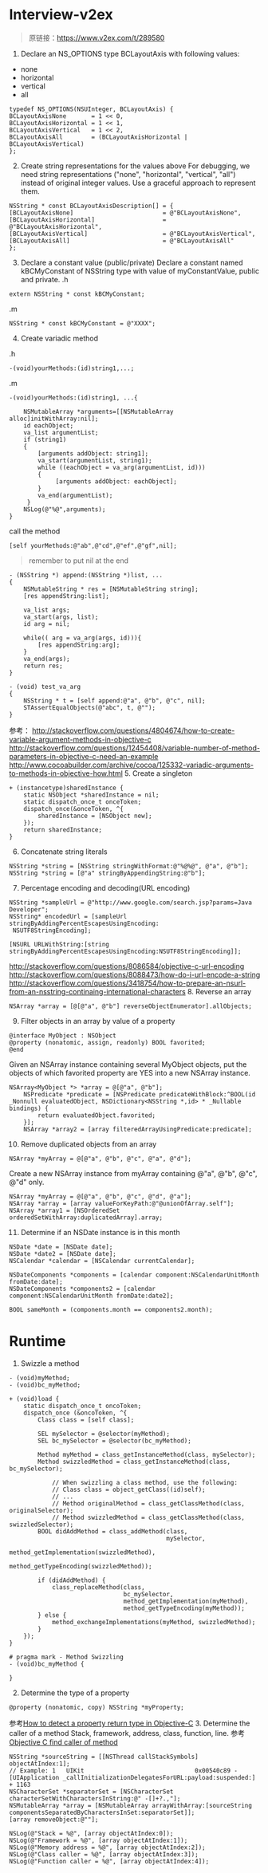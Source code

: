 # Interview-v2ex
>原链接：https://www.v2ex.com/t/289580

1. Declare an NS_OPTIONS type BCLayoutAxis with following values:
* none
* horizontal
* vertical
* all
```objc
typedef NS_OPTIONS(NSUInteger, BCLayoutAxis) {
BCLayoutAxisNone       = 1 << 0,
BCLayoutAxisHorizontal = 1 << 1,
BCLayoutAxisVertical   = 1 << 2,
BCLayoutAxisAll        = (BCLayoutAxisHorizontal | BCLayoutAxisVertical)
};
```
2. Create string representations for the values above
For debugging, we need string representations ("none", "horizontal", "vertical", "all") instead of original integer values. Use a graceful approach to represent them.
```objc
NSString * const BCLayoutAxisDescription[] = {
[BCLayoutAxisNone]                         = @"BCLayoutAxisNone",
[BCLayoutAxisHorizontal]                   = @"BCLayoutAxisHorizontal",
[BCLayoutAxisVertical]                     = @"BCLayoutAxisVertical",
[BCLayoutAxisAll]                          = @"BCLayoutAxisAll"
};
```
3. Declare a constant value (public/private)
Declare a constant named kBCMyConstant of NSString type with value of myConstantValue, public and private.
.h
```objc
extern NSString * const kBCMyConstant;
```
.m
```objc
NSString * const kBCMyConstant = @"XXXX";
```

4. Create variadic method

.h
```objc
-(void)yourMethods:(id)string1,...;
```
.m
```objc
-(void)yourMethods:(id)string1, ...{

    NSMutableArray *arguments=[[NSMutableArray alloc]initWithArray:nil];
    id eachObject;
    va_list argumentList;
    if (string1)
    {
        [arguments addObject: string1];
        va_start(argumentList, string1);
        while ((eachObject = va_arg(argumentList, id)))    
        {
             [arguments addObject: eachObject];
        }
        va_end(argumentList);        
     }
    NSLog(@"%@",arguments);
}
```
call the method
```objc
[self yourMethods:@"ab",@"cd",@"ef",@"gf",nil];
```
>remember to put nil at the end


```objc
- (NSString *) append:(NSString *)list, ...
{
    NSMutableString * res = [NSMutableString string];
    [res appendString:list];

    va_list args;
    va_start(args, list);
    id arg = nil;

    while(( arg = va_arg(args, id))){
        [res appendString:arg];
    }
    va_end(args);
    return res;
}

- (void) test_va_arg
{
    NSString * t = [self append:@"a", @"b", @"c", nil];
    STAssertEqualObjects(@"abc", t, @"");
}
```
参考：
http://stackoverflow.com/questions/4804674/how-to-create-variable-argument-methods-in-objective-c
http://stackoverflow.com/questions/12454408/variable-number-of-method-parameters-in-objective-c-need-an-example
http://www.cocoabuilder.com/archive/cocoa/125332-variadic-arguments-to-methods-in-objective-how.html
5. Create a singleton
```objc
+ (instancetype)sharedInstance {
    static NSObject *sharedInstance = nil;
    static dispatch_once_t onceToken;
    dispatch_once(&onceToken, ^{
        sharedInstance = [NSObject new];
    });
    return sharedInstance;
}
```
6. Concatenate string literals
```objc
NSString *string = [NSString stringWithFormat:@"%@%@", @"a", @"b"];
NSString *string = [@"a" stringByAppendingString:@"b"];
```
7. Percentage encoding and decoding(URL encoding)
```objc
NSString *sampleUrl = @"http://www.google.com/search.jsp?params=Java Developer";
NSString* encodedUrl = [sampleUrl stringByAddingPercentEscapesUsingEncoding:
 NSUTF8StringEncoding];
```
```objc
[NSURL URLWithString:[string stringByAddingPercentEscapesUsingEncoding:NSUTF8StringEncoding]];
```
http://stackoverflow.com/questions/8086584/objective-c-url-encoding
http://stackoverflow.com/questions/8088473/how-do-i-url-encode-a-string
http://stackoverflow.com/questions/3418754/how-to-prepare-an-nsurl-from-an-nsstring-continaing-international-characters
8. Reverse an array
```objc
NSArray *array = [@[@"a", @"b"] reverseObjectEnumerator].allObjects;
```
9. Filter objects in an array by value of a property
```objc
@interface MyObject : NSObject
@property (nonatomic, assign, readonly) BOOL favorited;
@end
```
Given an NSArray instance containing several MyObject objects, put the objects of which favorited property are YES into a new NSArray instance.
```objc
NSArray<MyObject *> *array = @[@"a", @"b"];
    NSPredicate *predicate = [NSPredicate predicateWithBlock:^BOOL(id  _Nonnull evaluatedObject, NSDictionary<NSString *,id> * _Nullable bindings) {
        return evaluatedObject.favorited;
    }];
    NSArray *array2 = [array filteredArrayUsingPredicate:predicate];
```
10. Remove duplicated objects from an array
```objc
NSArray *myArray = @[@"a", @"b", @"c", @"a", @"d"];
```
Create a new NSArray instance from myArray containing @"a", @"b", @"c", @"d" only.
```objc
NSArray *myArray = @[@"a", @"b", @"c", @"d", @"a"];
NSArray *array = [array valueForKeyPath:@"@unionOfArray.self"];
NSArray *array1 = [NSOrderedSet orderedSetWithArray:duplicatedArray].array;  
```
11. Determine if an NSDate instance is in this month
```objc
NSDate *date = [NSDate date];
NSDate *date2 = [NSDate date];
NSCalendar *calendar = [NSCalendar currentCalendar];

NSDateComponents *components = [calendar component:NSCalendarUnitMonth fromDate:date];
NSDateComponents *components2 = [calendar component:NSCalendarUnitMonth fromDate:date2];

BOOL sameMonth = (components.month == components2.month);

```
# Runtime
1. Swizzle a method
```objc
- (void)myMethod;
- (void)bc_myMethod;
```

```objc
+ (void)load {
    static dispatch_once_t oncoToken;
    dispatch_once (&oncoToken, ^{
        Class class = [self class];

        SEL mySelector = @selector(myMethod);
        SEL bc_mySelector = @selector(bc_myMethod);

        Method myMethod = class_getInstanceMethod(class, mySelector);
        Method swizzledMethod = class_getInstanceMethod(class, bc_mySelector);

            // When swizzling a class method, use the following:
            // Class class = object_getClass((id)self);
            // ...
            // Method originalMethod = class_getClassMethod(class, originalSelector);
            // Method swizzledMethod = class_getClassMethod(class, swizzledSelector);
        BOOL didAddMethod = class_addMethod(class,
                                            mySelector,
                                            method_getImplementation(swizzledMethod),
                                            method_getTypeEncoding(swizzledMethod));

        if (didAddMethod) {
            class_replaceMethod(class,
                                bc_mySelector,
                                method_getImplementation(myMethod),
                                method_getTypeEncoding(myMethod));
        } else {
            method_exchangeImplementations(myMethod, swizzledMethod);
        }
    });
}

# pragma mark - Method Swizzling
- (void)bc_myMethod {

}

```
2. Determine the type of a property
```objc
@property (nonatomic, copy) NSString *myProperty;
```
参考[How to detect a property return type in Objective-C](http://stackoverflow.com/questions/769319/how-to-detect-a-property-return-type-in-objective-c)
3. Determine the caller of a method
Stack, framework, address, class, function, line.
参考[Objective C find caller of method](http://stackoverflow.com/questions/1451342/objective-c-find-caller-of-method/1451437#1451437)
```objc
NSString *sourceString = [[NSThread callStackSymbols] objectAtIndex:1];
// Example: 1   UIKit                               0x00540c89 -[UIApplication _callInitializationDelegatesForURL:payload:suspended:] + 1163
NSCharacterSet *separatorSet = [NSCharacterSet characterSetWithCharactersInString:@" -[]+?.,"];
NSMutableArray *array = [NSMutableArray arrayWithArray:[sourceString  componentsSeparatedByCharactersInSet:separatorSet]];
[array removeObject:@""];

NSLog(@"Stack = %@", [array objectAtIndex:0]);
NSLog(@"Framework = %@", [array objectAtIndex:1]);
NSLog(@"Memory address = %@", [array objectAtIndex:2]);
NSLog(@"Class caller = %@", [array objectAtIndex:3]);
NSLog(@"Function caller = %@", [array objectAtIndex:4]);
```
